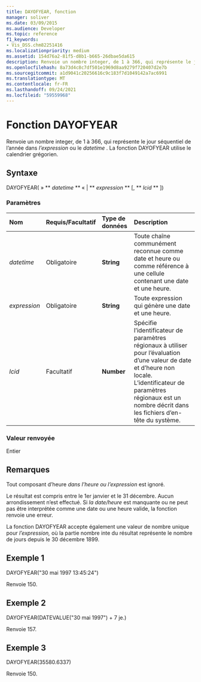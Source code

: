```yaml
---
title: DAYOFYEAR, fonction
manager: soliver
ms.date: 03/09/2015
ms.audience: Developer
ms.topic: reference
f1_keywords:
- Vis_DSS.chm82251416
ms.localizationpriority: medium
ms.assetid: 154d76a2-81f5-d8b1-b665-26dbae5da615
description: Renvoie un nombre integer, de 1 à 366, qui représente le jour séquentiel de l’année dans l’expression ou le datetime. La fonction DAYOFYEAR utilise le calendrier grégorien.
ms.openlocfilehash: 8a73d4c8c7df501e1969d8aa9279f720407d2e7b
ms.sourcegitcommit: a1d9041c20256616c9c183f7d1049142a7ac6991
ms.translationtype: MT
ms.contentlocale: fr-FR
ms.lasthandoff: 09/24/2021
ms.locfileid: "59559968"
---
```

# <a name="dayofyear-function"></a>Fonction DAYOFYEAR

Renvoie un nombre integer, de 1 à 366, qui représente le jour séquentiel de l’année dans _l’expression_ ou le _datetime_ . La fonction DAYOFYEAR utilise le calendrier grégorien.
  
## <a name="syntax"></a>Syntaxe

DAYOFYEAR( » ** *datetime* ** « | ** *expression* ** [, ** *lcid* ** ]) 
  
### <a name="parameters"></a>Paramètres

|**Nom**|**Requis/Facultatif**|**Type de données**|**Description**|
|:-----|:-----|:-----|:-----|
| _datetime_ <br/> |Obligatoire  <br/> |**String** <br/> |Toute chaîne communément reconnue comme date et heure ou comme référence à une cellule contenant une date et une heure.  <br/> |
| _expression_ <br/> |Obligatoire  <br/> |**String** <br/> |Toute expression qui génère une date et une heure.  <br/> |
| _lcid_ <br/> |Facultatif  <br/> |**Number** <br/> |Spécifie l’identificateur de paramètres régionaux à utiliser pour l’évaluation d’une valeur de date et d’heure non locale. L’identificateur de paramètres régionaux est un nombre décrit dans les fichiers d’en-tête du système.  <br/> |
   
### <a name="return-value"></a>Valeur renvoyée

Entier
  
## <a name="remarks"></a>Remarques

Tout composant d’heure  _dans l’heure ou_  _l’expression_ est ignoré. 
  
Le résultat est compris entre le 1er janvier et le 31 décembre. Aucun arrondissement n’est effectué. Si  _la date/heure_ est manquante ou ne peut pas être interprétée comme une date ou une heure valide, la fonction renvoie une erreur. 
  
La fonction DAYOFYEAR accepte également une valeur de nombre unique pour  _l’expression,_ où la partie nombre inte du résultat représente le nombre de jours depuis le 30 décembre 1899. 
  
## <a name="example-1"></a>Exemple 1

DAYOFYEAR("30 mai 1997 13:45:24")
  
Renvoie 150.
  
## <a name="example-2"></a>Exemple 2

DAYOFYEAR(DATEVALUE("30 mai 1997") + 7 je.)
  
Renvoie 157.
  
## <a name="example-3"></a>Exemple 3

DAYOFYEAR(35580.6337)
  
Renvoie 150.
  

